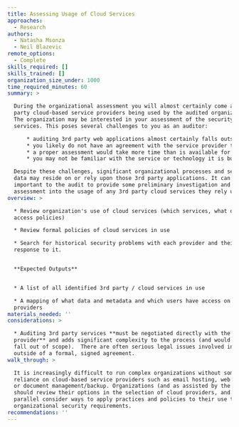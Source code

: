 ```yaml
---
title: Assessing Usage of Cloud Services
approaches:
  - Research
authors:
  - Natasha Msonza
  - Neil Blazevic
remote_options:
  - Complete
skills_required: []
skills_trained: []
organization_size_under: 1000
time_required_minutes: 60
summary: >

  During the organizational assessment you will almost certainly come across 3rd
  party cloud-based service providers being used by the audited organization.
  The organization may be interested in your assessment of the security of those
  services. This poses several challenges to you as an auditor:

      * auditing 3rd party web applications almost certainly falls outside of the scope of the audit engagement
      * you likely do not have an agreement with the service provider to scan their application
      * a proper assessment would take more time than is available for the organizational audit
      * you may not be familiar with the service or technology it is built on

  Despite these challenges, significant organizational processes and sensitive
  data may reside on or rely upon those 3rd party applications. It can be
  important to the audit to provide some preliminary investigation and risk
  assessment into the usage of any 3rd party cloud services they rely upon.
overview: >

  * Review organization's use of cloud services (which services, what data,
  access policies)

  * Review formal policies of cloud services in use

  * Search for historical security problems with each provider and their
  response to it.


  **Expected Outputs**


  * A list of all identified 3rd party / cloud services in use

  * A mapping of what data and metadata and which users have access on which
  providers
materials_needed: ''
considerations: >

  * Auditing 3rd party services **must be negotiated directly with the service
  provider** and adds significant complexity to the process (and would normally
  fall out of scope).  There are often serious legal issues involved in auditing
  outside of a formal, signed agreement.
walk_through: >

  It is increasingly difficult to run complex organizations without some
  reliance on cloud-based service providers such as email hosting, web hosting,
  or document management/backup. Organizations (and as assisted by the auditor)
  should review their options in the selection of cloud providers, and in
  parallel consider ways to apply practices and policies to their use to meet
  organizational security requirements.
recommendations: ''
---
```


